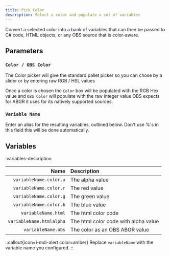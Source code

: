 ```yaml
---
title: Pick Color
description: Select a color and populate a set of variables
---
```


Convert a selected color into a bank of variables that can then be passed to C# code, HTML objects, or any OBS source that is color-aware.

## Parameters
### `Color / OBS Color`
The Color picker will give the standard pallet picker so you can chose by a slider or by entering raw RGB / HSL values

Once a color is chosen the `Color` box will be populated with the RGB Hex value and `OBS Color` will populate with the raw integer value OBS expects for ABGR it uses for its natively supported sources.

### `Variable Name`
Enter an alias for the resulting variables, outlined below. Don't use %'s in this field this will be done automatically.

## Variables
:variables-description


Name | Description
----:|:------------
`variableName.color.a` | The alpha value
`variableName.color.r` | The red value
`variableName.color.g` | The green value
`variableName.color.b` | The blue value
`variableName.html` | The html color code
`variableName.htmlalpha` | The html color code with alpha value
`variableName.obs` | The color as an OBS ABGR value

::callout{icon=i-mdi-alert color=amber}
Replace `variableName` with the variable name you configured.
::